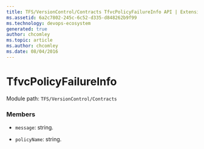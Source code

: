 ```yaml
---
title: TFS/VersionControl/Contracts TfvcPolicyFailureInfo API | Extensions for Azure DevOps Services
ms.assetid: 6a2c7802-245c-6c52-d335-d848262b9f99
ms.technology: devops-ecosystem
generated: true
author: chcomley
ms.topic: article
ms.author: chcomley
ms.date: 08/04/2016
---
```


# TfvcPolicyFailureInfo

Module path: `TFS/VersionControl/Contracts`


### Members

* `message`: string. 

* `policyName`: string. 

